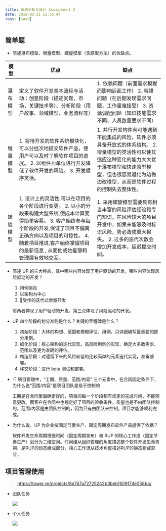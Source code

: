 ```yaml
---
title: 系统分析与设计 Assignment 2
date: 2018-03-21 11:36:47
tags: [saad]
---
```


## 简单题

  + 简述瀑布模型、增量模型、螺旋模型（含原型方法）的优缺点。

| 模型 | 优点 | 缺点 |
| - | - | - |
| 瀑布模型 | 定义了软件开发基本流程与活动：创意阶段（描述问题，市场，关键技术等）、分析阶段（用户故事、领域模型、业务流程等） | 1. 依赖问题（前面需求模糊而影响后面工作） 2. 容错问题（在后期发现需求问题，工作量难接受） 3. 资源调配问题（知识技能需求不同、人员数量要求不同） |
| 增量模型 | 1. 将待开发的软件系统模块化，可以分批次地提交软件产品，使用户可以及时了解软件项目的进展。 2. 以组件为单位进行开发降低了软件开发的风险。 3. 开发顺序灵活。 | 1. 并行开发构件有可能遇到不能集成的风险，软件必须具备开放式的体系结构。 2. 增量模型的灵活性可以使其适应这种变化的能力大大优于瀑布模型和快速原型模型，但也很容易退化为边做边改模型，从而是软件过程的控制失去整体性。 |
| 螺旋模型 | 1. 设计上的灵活性,可以在项目的各个阶段进行变更。 2. 以小的分段来构建大型系统,使成本计算变得简单容易。 3. 客户始终参与每个阶段的开发,保证了项目不偏离正确方向以及项目的可控性。 4. 随着项目推进,客户始终掌握项目的最新信息 , 从而他或她能够和管理层有效地交互。 | 1. 采用螺旋模型需要具有相当丰富的风险评估经验和专门知识，在风险较大的项目开发中，如果未能够及时标识风险，势必造成重大损失。 2. 过多的迭代次数会增加开发成本，延迟提交时间。 |

  + 简述 UP 的三大特点，其中哪些内容体现了用户驱动的开发，哪些内容体现风险驱动的开发？

    1. 用例驱动
    2. 以架构为中心
    3. 受控的迭代式增量开发

    前两者体现了用户驱动的开发，第三点体现了风险驱动的开发。

  + UP 四个阶段的划分准则是什么？关键的里程碑是什么？

    1. 初始阶段：大体的构想、范围和模糊评估、用例，只详细编写最重要的部分用例。
    2. 细化阶段：核心架构的迭代实现，高风险用例的实现、确定大多数需求、范围以及更为准确的评估。
    3. 构造阶段：对遗留下来的风险较低的比较简单的元素迭代实现，准备部署。
    4. 移交阶段：进行 beta 测试和部署。

  + IT 项目管理中，“工期、质量、范围/内容” 三个元素中，在合同固定条件下，为什么说“范围/内容”是项目团队是易于控制的

    工期是在合同里面确定好的，项目的每一个阶段都有规定的完成时间，不能随意更改。而客户在合同中也规定好了项目的验收条件，质量也是不由团队控制的。范围/内容是由团队控制的，因为只有由团队来控制，项目才能够顺利完成。

  + 为什么说，UP 为企业按固定节奏生产、固定周期发布软件产品提供了依据？

    软件开发生命周期根据时间（固定周期发布）和 RUP 的核心工作流（固定节奏生产）划分为二维空间。时间维从组织管理的角度描述整个软件开发生命周期，是RUP的动态组成部分，核心工作流从技术角度描述RUP的静态组成部分。

## 项目管理使用

  > https://tower.im/projects/8d7d7a72725242b3beb1609174e058ba/

  + 团队任务

    ![](images/team.png)

  + 个人任务

    ![](images/person.png)